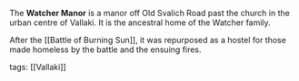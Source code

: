 The **Watcher Manor** is a manor off Old Svalich Road past the church in the urban centre of Vallaki. It is the ancestral home of the Watcher family.

After the [[Battle of Burning Sun]], it was repurposed as a hostel for those made homeless by the battle and the ensuing fires.

tags: [[Vallaki]]